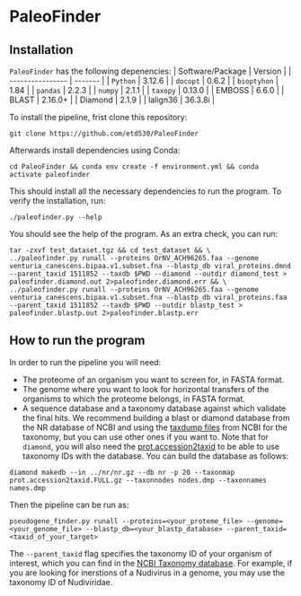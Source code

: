 # PaleoFinder

## Installation
`PaleoFinder` has the following depenencies:
| Software/Package | Version |
| ---------------- | ------- |
| `Python`         | 3.12.6  |
| `docopt`         | 0.6.2   |
| `bioptyhon`      | 1.84    |
| `pandas`         | 2.2.3   |
| `numpy`          | 2.1.1   |
| `taxopy`         | 0.13.0  |
| EMBOSS           | 6.6.0   |
| BLAST            | 2.16.0+ |
| Diamond          | 2.1.9   |
| lalign36         | 36.3.8i |

To install the pipeline, frist clone this repository:
```
git clone https://github.com/etd530/PaleoFinder
```
Afterwards install dependencies using Conda:
```
cd PaleoFinder && conda env create -f environment.yml && conda activate paleofinder
```
This should install all the necessary dependencies to run the program. To verify the installation, run:
```
./paleofinder.py --help
```
You should see the help of the program. As an extra check, you can run:
```
tar -zxvf test_dataset.tgz && cd test_dataset && \
../paleofinder.py runall --proteins OrNV_ACH96265.faa --genome venturia_canescens.bipaa.v1.subset.fna --blastp_db viral_proteins.dmnd --parent_taxid 1511852 --taxdb $PWD --diamond --outdir diamond_test > paleofinder.diamond.out 2>paleofinder.diamond.err && \
../paleofinder.py runall --proteins OrNV_ACH96265.faa --genome venturia_canescens.bipaa.v1.subset.fna --blastp_db viral_proteins.faa --parent_taxid 1511852 --taxdb $PWD --outdir blastp_test > paleofinder.blastp.out 2>paleofinder.blastp.err
```

## How to run the program
In order to run the pipeline you will need:
- The proteome of an organism you want to screen for, in FASTA format.
- The genome where you want to look for horizontal transfers of the organisms to which the proteome belongs, in FASTA format.
- A sequence database and a taxonomy database against which validate the final hits. We recommend building a blast or diamond database from the NR database of NCBI and using the [taxdump files](https://ftp.ncbi.nlm.nih.gov/pub/taxonomy/taxdmp.zip) from NCBI for the taxonomy, but you can use other ones if you want to. Note that for `diamond`, you will also need the [prot.accession2taxid](https://ftp.ncbi.nlm.nih.gov/pub/taxonomy/accession2taxid/prot.accession2taxid.FULL.gz) to be able to use taxonomy IDs with the database. You can build the database as follows:
```
diamond makedb --in ../nr/nr.gz --db nr -p 20 --taxonmap prot.accession2taxid.FULL.gz --taxonnodes nodes.dmp --taxonnames names.dmp
```
Then the pipeline can be run as:
```
pseudogene_finder.py runall --proteins=<your_proteme_file> --genome=<your_genome_file> --blastp_db=<your_blastp_database> --parent_taxid=<taxid_of_your_target>
```
The `--parent_taxid` flag specifies the taxonomy ID of your organism of interest, which you can find in the [NCBI Taxonomy database](https://www.ncbi.nlm.nih.gov/taxonomy). For example, if you are looking for inerstions of a Nudivirus in a genome, you may use the taxonomy ID of Nudiviridae.
